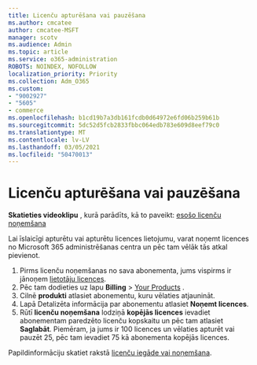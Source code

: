 ```yaml
---
title: Licenču apturēšana vai pauzēšana
ms.author: cmcatee
author: cmcatee-MSFT
manager: scotv
ms.audience: Admin
ms.topic: article
ms.service: o365-administration
ROBOTS: NOINDEX, NOFOLLOW
localization_priority: Priority
ms.collection: Adm_O365
ms.custom:
- "9002927"
- "5605"
- commerce
ms.openlocfilehash: b1cd19b7a3db161fcdb0d64972e6fd06b259b61b
ms.sourcegitcommit: 5dc52d5fcb2833fbbc064edb783e609d8eef79c0
ms.translationtype: MT
ms.contentlocale: lv-LV
ms.lasthandoff: 03/05/2021
ms.locfileid: "50470013"
---
```

# <a name="suspend-or-pause-licenses"></a>Licenču apturēšana vai pauzēšana

**Skatieties videoklipu** , kurā parādīts, kā to paveikt: [esošo licenču noņemšana](https://go.microsoft.com/fwlink/p/?linkid=2154938)

Lai īslaicīgi apturētu vai apturētu licences lietojumu, varat noņemt licences no Microsoft 365 administrēšanas centra un pēc tam vēlāk tās atkal pievienot.

1. Pirms licenču noņemšanas no sava abonementa, jums vispirms ir jānoņem [lietotāju licences](https://docs.microsoft.com/microsoft-365/admin/manage/remove-licenses-from-users).
2. Pēc tam dodieties uz lapu **Billing**  >  [Your Products](https://go.microsoft.com/fwlink/p/?linkid=842054) .
3. Cilnē **produkti** atlasiet abonementu, kuru vēlaties atjaunināt.
4. Lapā Detalizēta informācija par abonementu atlasiet **Noņemt licences**.
5. Rūtī **licenču noņemšana** lodziņā **kopējās licences** ievadiet abonementam paredzēto licenču kopskaitu un pēc tam atlasiet **Saglabāt**. Piemēram, ja jums ir 100 licences un vēlaties apturēt vai pauzēt 25, pēc tam ievadiet 75 kā abonementa kopējās licences.

Papildinformāciju skatiet rakstā [licenču iegāde vai noņemšana](https://docs.microsoft.com/microsoft-365/commerce/licenses/buy-licenses).